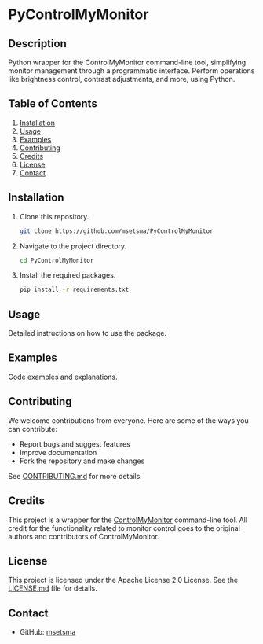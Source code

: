 # PyControlMyMonitor

## Description

Python wrapper for the ControlMyMonitor command-line tool, simplifying monitor management through a programmatic interface. Perform operations like brightness control, contrast adjustments, and more, using Python.

## Table of Contents

1. [Installation](#installation)
2. [Usage](#usage)
3. [Examples](#examples)
4. [Contributing](#contributing)
5. [Credits](#credits)
6. [License](#license)
7. [Contact](#contact)

## Installation

1. Clone this repository.
    ```bash
    git clone https://github.com/msetsma/PyControlMyMonitor
    ```

2. Navigate to the project directory.
    ```bash
    cd PyControlMyMonitor
    ```

3. Install the required packages.
    ```bash
    pip install -r requirements.txt
    ```

## Usage

Detailed instructions on how to use the package.

## Examples

Code examples and explanations.

## Contributing

We welcome contributions from everyone. Here are some of the ways you can contribute:

- Report bugs and suggest features
- Improve documentation
- Fork the repository and make changes

See [CONTRIBUTING.md](CONTRIBUTING.md) for more details.

## Credits

This project is a wrapper for the [ControlMyMonitor](https://www.nirsoft.net/utils/control_my_monitor.html) command-line tool. All credit for the functionality related to monitor control goes to the original authors and contributors of ControlMyMonitor.

## License

This project is licensed under the Apache License 2.0 License. See the [LICENSE.md](LICENSE.md) file for details.

## Contact

- GitHub: [msetsma](https://github.com/msetsma)
